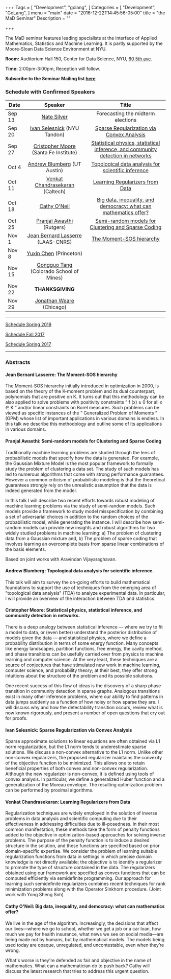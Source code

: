 +++
Tags = [
  "Development",
  "golang",
]
Categories = [
  "Development",
  "GoLang",
]
menu = "main"
date = "2016-12-22T14:45:56-05:00"
title = "the MaD Seminar"
Description = ""

+++

The MaD seminar features leading specialists at the interface
of Applied Mathematics, Statistics and Machine Learning. It is partly supported by the Moore-Sloan Data Science Environment at NYU.

**Room:** Auditorium Hall 150, Center for Data Science, NYU, [60 5th ave](https://www.google.com/maps/place/NYU+Center+for+Data+Science/@40.735016,-73.9969907,17z/data=!3m1!4b1!4m5!3m4!1s0x89c2599787834ad9:0x5dd8af15d9fbc8a3!8m2!3d40.735016!4d-73.994802).

**Time:** 2:00pm-3:00pm, Reception will follow. 

**Subscribe to the Seminar Mailing list [here](http://cims.nyu.edu/mailman/listinfo/mad)**


### Schedule with Confirmed Speakers

| Date        | Speaker       | Title |
| ----------- |:-------------:|:-----------:| 
| Sep 13  | [Nate Silver](https://fivethirtyeight.com/)  | Forecasting the midterm elections | 
| Sep 20      | [Ivan Selesnick](http://eeweb.poly.edu/iselesni/) (NYU Tandon) | [Sparse Regularization via Convex Analysis](#ivan)   |
| Sep 27 | [Cristopher Moore](http://tuvalu.santafe.edu/~moore/) (Santa Fe Institute)   |  [Statistical physics, statistical inference, and community detection in networks](#cris) |
| Oct 4 | [Andrew Blumberg](https://web.ma.utexas.edu/users/blumberg/) (UT Austin)    | [Topological data analysis for scientific inference](#bl) |
| Oct 11 |  [Venkat Chandrasekaran](http://users.cms.caltech.edu/~venkatc/) (Caltech)  | [Learning Regularizers from Data](#venkat) |
| Oct 18  |  [Cathy O'Neil](https://mathbabe.org)      | [Big data, inequality, and democracy: what can mathematics offer?](#cathy)   |
| Oct 25 |  [Pranjal Awasthi](https://www.cs.rutgers.edu/~pa336/) (Rutgers) |   [Semi-random models for Clustering and Sparse Coding](#pranjal) | 
| Nov 1 | [Jean Bernard Lasserre](https://homepages.laas.fr/lasserre/) (LAAS-CNRS)      | [The Moment-SOS hierarchy](#lasserre) |
| Nov 8 | [Yuxin Chen](http://www.princeton.edu/~yc5/) (Princeton)  |   |
| Nov 15 | [Gongguo Tang](https://inside.mines.edu/~gtang/) (Colorado School of Mines)  |  | 
| Nov 22 | **THANKSGIVING**   | 
| Nov 29 | [Jonathan Weare](https://www.stat.uchicago.edu/~weare/)  (Chicago)    |  |

---


[Schedule Spring 2018](https://mathsanddatanyu.github.io/website/seminar_spring2018/)

[Schedule Fall 2017](https://mathsanddatanyu.github.io/website/seminar_fall2017/)

[Schedule Spring 2017](https://mathsanddatanyu.github.io/website/seminar_spring2017/)

---
### Abstracts 

#### <a name="lasserre"></a> Jean Bernard Lasserre: The Moment-SOS hierarchy

The Moment-SOS hierarchy initially introduced in optimization in 2000, is based on the theory of the K-moment problem and its dual counterpart, polynomials that are positive on K. It turns out that this methodology can be also applied to solve problems with positivity constraints ” f (x) ≥ 0 for all x ∈ K ” and/or linear constraints on Borel measures. Such problems can be viewed as specific instances of the ” Generalized Problem of Moments ” (GPM) whose list of important applications in various domains is endless. In this talk we describe this methodology and outline some of its applications in various domains.

#### <a name="pranjal"></a> Pranjal Awasthi: Semi-random models for Clustering and Sparse Coding


Traditionally machine learning problems are studied through the lens of probabilistic models that specify how the
data is generated. For example, the Gaussian Mixture Model is the most popular framework to formally study the
problem of clustering a data set. The study of such models has led to numerous algorithms that come with
strong performance guarantees. However a common criticism of probabilistic modeling is that the
theoretical guarantees strongly rely on the unrealistic assumption that the data is indeed generated from the model.

In this talk I will describe two recent efforts towards robust modeling of machine learning problems via the study of semi-random models. Such models provide a framework to study model misspecification by combining
a set of adversarial choices in addition to the random choices of the probabilistic model, while generating the instance. I will describe how semi-random models can provide new insights and robust algorithms for two widely studied problems in machine learning: a) The problem of clustering data from a Gaussian mixture and, b) The problem of sparse coding that involves learning an overcomplete basis from sparse linear combinations of the basis elements.

Based on joint works with Aravindan Vijayaraghavan.



#### <a name="bl"></a> Andrew Blumberg: Topological data analysis for scientific inference.


This talk will aim to survey the on-going efforts to build mathematical foundations to support the use of techniques from the emerging area of "topological data analysis" (TDA) to analyze experimental data.  In particular, I will provide an overview of the interaction between TDA and statistics.


#### <a name="cris"></a> Cristopher Moore: Statistical physics, statistical inference, and community detection in networks.

There is a deep analogy between statistical inference — where we try to fit a model to data, or (even better) understand the posterior distribution of models given the data — and statistical physics, where we define a probability distribution in terms of some energy function. Many concepts like energy landscapes, partition functions, free energy, the cavity method, and phase transitions can be usefully carried over from physics to machine learning and computer science. At the very least, these techniques are a source of conjectures that have stimulated new work in machine learning, computer science, and probability theory; at their best, they offer strong intuitions about the structure of the problem and its possible solutions.

One recent success of this flow of ideas is the discovery of a sharp phase transition in community detection in sparse graphs. Analogous transitions exist in many other inference problems, where our ability to find patterns in data jumps suddenly as a function of how noisy or how sparse they are. I will discuss why and how the detectability transition occurs, review what is now known rigorously, and present a number of open questions that cry out for proofs.

#### <a name="ivan"></a> Ivan Selesnick: Sparse Regularization via Convex Analysis


Sparse approximate solutions to linear equations are often obtained via L1 norm regularization, but the L1 norm tends to underestimate sparse solutions. We discuss a non-convex alternative to the L1 norm. Unlike other non-convex regularizers, the proposed regularizer maintains the convexity of the objective function to be minimized. This allows one to retain beneficial properties of both convex and non-convex regularization. Although the new regularizer is non-convex, it is defined using tools of convex analysis.  In particular, we define a generalized Huber function and a generalization of the Moreau envelope. The resulting optimization problem can be performed by proximal algorithms.


#### <a name="venkat"></a> Venkat Chandrasekaran: Learning Regularizers from Data

Regularization techniques are widely employed in the solution of inverse problems in data analysis and scientific computing due to their effectiveness in addressing difficulties due to ill-posedness. In their most common manifestation, these methods take the form of penalty functions added to the objective in optimization-based approaches for solving inverse problems. The purpose of the penalty function is to induce a desired structure in the solution, and these functions are specified based on prior domain-specific expertise.  We consider the problem of learning suitable regularization functions from data in settings in which precise domain knowledge is not directly available; the objective is to identify a regularizer to
promote the type of structure contained in the data.  The regularizers obtained using our framework are specified as convex functions that can be computed efficiently via semidefinite programming.  Our approach for learning such semidefinite regularizers combines recent techniques for rank minimization problems along with the Operator Sinkhorn procedure. (Joint work with Yong Sheng Soh)


#### <a name="cathy"></a> Cathy O'Neil: Big data, inequality, and democracy: what can mathematics offer? 

We live in the age of the algorithm. Increasingly, the decisions that affect our lives—where we go to school, whether we get a job or a car loan, how much we pay for health insurance, what news we see on social media—are being made not by humans, but by mathematical models. The models being used today are opaque, unregulated, and uncontestable, even when they’re wrong. 

What's worse is they're defended as fair and objective in the name of mathematics. What can a mathematician do to push back? Cathy will discuss the latest research that tries to address this urgent question.

